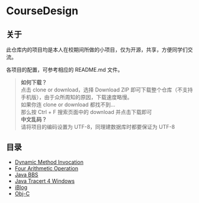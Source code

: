# CourseDesign

## 关于

此仓库内的项目均是本人在校期间所做的小项目，仅为开源，共享，方便同学们交流。

各项目的配置，可参考相应的 README.md 文件。

> **如何下载？**
> <br>
> 点击 clone or download，选择 Download ZIP 即可下载整个仓库（不支持手机版），由于众所周知的原因，下载速度略慢。
> <br>
> 如果你连 clone or download 都找不到...
> <br>
> 那么按 Ctrl + F 搜索页面中的 download 并点击下载即可
> <br>
> **中文乱码？**
> <br>
> 请将项目的编码设置为 UTF-8，同理建数据库时都要保证为 UTF-8

## 目录

- [Dynamic Method Invocation](./dynamic_method_invocation)
- [Four Arithmetic Operation](./four_arithmetic_operation)
- [Java BBS](./JavaBBS)
- [Java Tracert 4 Windows](./JavaTracert)
- [iBlog](./iBlog)
- [Obj-C](./Obj-C)
